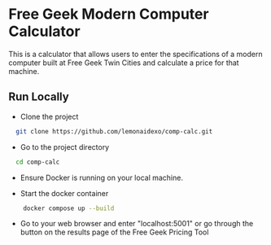 
# Free Geek Modern Computer Calculator

This is a calculator that allows users to enter the specifications of a modern computer built at Free Geek Twin Cities and calculate a price for that machine.

## Run Locally

- Clone the project

```bash
  git clone https://github.com/lemonaidexo/comp-calc.git
```

- Go to the project directory

```bash
  cd comp-calc
```
- Ensure Docker is running on your local machine.

- Start the docker container
```bash
    docker compose up --build
```
- Go to your web browser and enter "localhost:5001" or go through the button on the results page of the Free Geek Pricing Tool